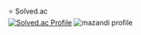 ⭐ Solved.ac<br/>
[![Solved.ac Profile](http://mazassumnida.wtf/api/v2/generate_badge?boj=hikieun)](https://solved.ac/hikieun)
![mazandi profile](http://mazandi.herokuapp.com/api?handle=hikieun&theme=warm)
